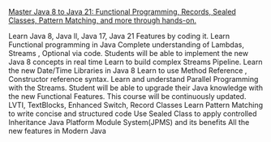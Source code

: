 [Master Java 8 to Java 21: Functional Programming, Records, Sealed Classes, Pattern Matching, and more through hands-on.](https://gale.udemy.com/course/modern-java-learn-java-8-features-by-coding-it/learn/lecture/10514228?start=15#overview)


Learn Java 8, Java ll, Java 17, Java 21 Features by coding it.
Learn Functional programming in Java
Complete understanding of Lambdas, Streams , Optional via code.
Students will be able to implement the new Java 8 concepts in real time
Learn to build complex Streams Pipeline.
Learn the new Date/Time Libraries in Java 8
Learn to use Method Reference , Constructor reference syntax.
Learn and understand Parallel Programming with the Streams.
Student will be able to upgrade their Java knowledge with the new Functional Features.
This course will be continuously updated.
LVTI, TextBlocks, Enhanced Switch, Record Classes
Learn Pattern Matching to write concise and structured code
Use Sealed Class to apply controlled Inheritance
Java Platform Module System(JPMS) and its benefits
All the new features in Modern Java

